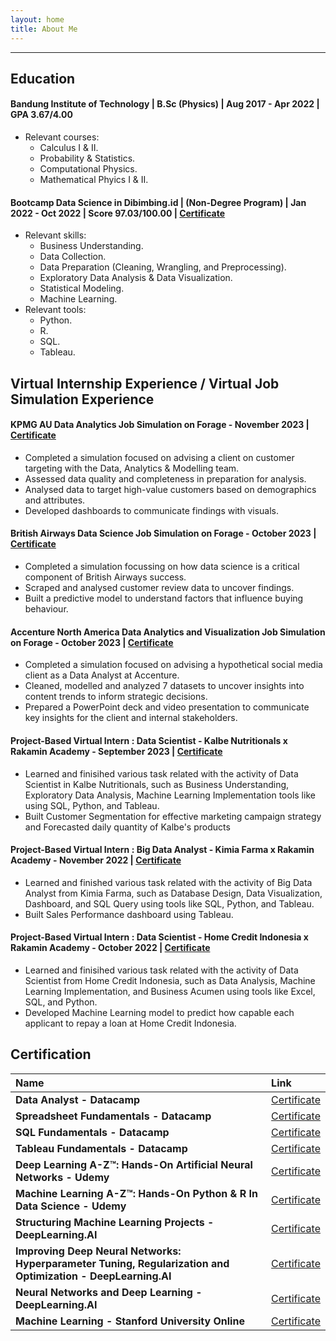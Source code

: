 ```yaml
---
layout: home
title: About Me
---
```


---

## **Education**
#### **Bandung Institute of Technology | B.Sc (Physics) | Aug 2017 - Apr 2022 | GPA 3.67/4.00**
- Relevant courses:
  - Calculus I & II.
  - Probability & Statistics.
  - Computational Physics.
  - Mathematical Phyics I & II.

#### **Bootcamp Data Science in Dibimbing.id | (Non-Degree Program) | Jan 2022 - Oct 2022 | Score 97.03/100.00 |** [Certificate](https://dibimbing-lms-dev.s3.ap-southeast-1.amazonaws.com/201029DS10100745/931)
- Relevant skills:
  - Business Understanding.
  - Data Collection.
  - Data Preparation (Cleaning, Wrangling, and Preprocessing).
  - Exploratory Data Analysis & Data Visualization.
  - Statistical Modeling.
  - Machine Learning.
- Relevant tools:
  - Python.
  - R.
  - SQL.
  - Tableau.

## **Virtual Internship Experience / Virtual Job Simulation Experience**
#### **KPMG AU Data Analytics Job Simulation on Forage - November 2023** | [Certificate](https://forage-uploads-prod.s3.amazonaws.com/completion-certificates/KPMG%20AU/m7W4GMqeT3bh9Nb2c_KPMG%20AU_Mj5mDmZW8NT7NJKu6_1699044838890_completion_certificate.pdf)
- Completed a simulation focused on advising a client on customer targeting with the Data, Analytics & Modelling team.
- Assessed data quality and completeness in preparation for analysis.
- Analysed data to target high-value customers based on demographics and attributes.
- Developed dashboards to communicate findings with visuals.
  
#### **British Airways Data Science Job Simulation on Forage - October 2023** | [Certificate](https://forage-uploads-prod.s3.amazonaws.com/completion-certificates/British%20Airways/NjynCWzGSaWXQCxSX_British%20Airways_Mj5mDmZW8NT7NJKu6_1697807546468_completion_certificate.pdf)
- Completed a simulation focussing on how data science is a critical component of British Airways success.
- Scraped and analysed customer review data to uncover findings.
- Built a predictive model to understand factors that influence buying behaviour.
  
#### **Accenture North America Data Analytics and Visualization Job Simulation on Forage - October 2023** | [Certificate](https://forage-uploads-prod.s3.amazonaws.com/completion-certificates/Accenture%20North%20America/hzmoNKtzvAzXsEqx8_Accenture%20North%20America_Mj5mDmZW8NT7NJKu6_1696494071589_completion_certificate.pdf)
- Completed a simulation focused on advising a hypothetical social media client as a Data Analyst at Accenture.
- Cleaned, modelled and analyzed 7 datasets to uncover insights into content trends to inform strategic decisions.
- Prepared a PowerPoint deck and video presentation to communicate key insights for the client and internal stakeholders.

#### **Project-Based Virtual Intern : Data Scientist - Kalbe Nutritionals x Rakamin Academy - September 2023** | [Certificate](https://drive.google.com/file/d/1HbpccbzT4nOn6SuogLBgOuzNkZvaMmCg/view?usp=sharing)
- Learned and finisihed various task related with the activity of Data Scientist in Kalbe Nutritionals, such as Business Understanding, Exploratory Data Analysis, Machine Learning Implementation tools like using SQL, Python, and Tableau.
- Built Customer Segmentation for effective marketing campaign strategy and Forecasted daily quantity of Kalbe's products

#### **Project-Based Virtual Intern : Big Data Analyst - Kimia Farma x Rakamin Academy - November 2022** | [Certificate](https://drive.google.com/file/d/1slw78wBkCXnnYY9Z1Li8XKdwTQ4NqUbY/view?usp=sharing)
- Learned and finished various task related with the activity of Big Data Analyst from Kimia Farma, such as Database Design, Data Visualization, Dashboard, and SQL Query using tools like SQL, Python, and Tableau.
- Built Sales Performance dashboard using Tableau.

#### **Project-Based Virtual Intern : Data Scientist - Home Credit Indonesia x Rakamin Academy - October 2022** | [Certificate](https://drive.google.com/file/d/1MVVKSdJJVao5UvQrVhLpNjMx6jxC5htO/view?usp=sharing)
- Learned and finisihed various task related with the activity of Data Scientist from Home Credit Indonesia, such as Data Analysis, Machine Learning Implementation, and Business Acumen using tools like Excel, SQL, and Python.
- Developed Machine Learning model to predict how capable each applicant to repay a loan at Home Credit Indonesia.

## **Certification**

| Name | Link |
| :--- | :--- |
| **Data Analyst - Datacamp** | [Certificate](https://www.datacamp.com/statement-of-accomplishment/track/252aff418ceed22d9f69998404f9840b80d88cdc) |
| **Spreadsheet Fundamentals - Datacamp** | [Certificate](https://www.datacamp.com/statement-of-accomplishment/track/997f33a2a7648b41fc14a7e59d811016a889e97a) |
| **SQL Fundamentals - Datacamp** | [Certificate](https://www.datacamp.com/statement-of-accomplishment/track/64de7c5cbeb94be97e758252d27216d2c2389578?raw=1) |
| **Tableau Fundamentals - Datacamp** | [Certificate](https://www.datacamp.com/statement-of-accomplishment/track/ecc1163ec0ccbdb543ab57dbeb660e3738fc49ae?raw=1) |
| **Deep Learning A-Z™: Hands-On Artificial Neural Networks - Udemy** | [Certificate](https://udemy-certificate.s3.amazonaws.com/pdf/UC-12398c35-447e-4cd9-ace0-86755f995642.pdf) |
| **Machine Learning A-Z™: Hands-On Python & R In Data Science - Udemy** | [Certificate](https://udemy-certificate.s3.amazonaws.com/pdf/UC-af5c633a-a93c-4e1e-9c51-ffaaad4e5ce5.pdf) |
| **Structuring Machine Learning Projects - DeepLearning.AI** | [Certificate](https://www.coursera.org/account/accomplishments/certificate/YDSF3F8GKM4V) |
| **Improving Deep Neural Networks: Hyperparameter Tuning, Regularization and Optimization - DeepLearning.AI** | [Certificate](https://www.coursera.org/account/accomplishments/certificate/MDUYWE9BT4DF) |
| **Neural Networks and Deep Learning - DeepLearning.AI** | [Certificate](https://www.coursera.org/account/accomplishments/certificate/QSMJQDJKTDSU) |
| **Machine Learning - Stanford University Online** | [Certificate](https://www.coursera.org/account/accomplishments/certificate/2ENXCTUQMZDS) |
